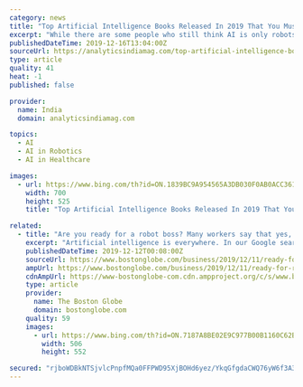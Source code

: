 ```yaml
---
category: news
title: "Top Artificial Intelligence Books Released In 2019 That You Must Read"
excerpt: "While there are some people who still think AI is only robots and chatbots, it is important that they know of the advancements in the field. There are many online courses and books on artificial intelligence that give a comprehensive understanding to the reader whether it is a professional or an AI enthusiast. In this article, we have compiled ..."
publishedDateTime: 2019-12-16T13:04:00Z
sourceUrl: https://analyticsindiamag.com/top-artificial-intelligence-books-released-2019-that-you-must-read/
type: article
quality: 41
heat: -1
published: false

provider:
  name: India
  domain: analyticsindiamag.com

topics:
  - AI
  - AI in Robotics
  - AI in Healthcare

images:
  - url: https://www.bing.com/th?id=ON.1839BC9A954565A3DB030F0AB0ACC361
    width: 700
    height: 525
    title: "Top Artificial Intelligence Books Released In 2019 That You Must Read"

related:
  - title: "Are you ready for a robot boss? Many workers say that yes, they are"
    excerpt: "Artificial intelligence is everywhere. In our Google searches ... She said she was immediately comfortable with the AI robots — made by Locus Robotics in Wilmington — that help her locate products because they made her job easier. “I feel like I can trust them,” she said. “I pick the wrong item and I don’t even notice until the ..."
    publishedDateTime: 2019-12-12T00:08:00Z
    sourceUrl: https://www.bostonglobe.com/business/2019/12/11/ready-for-robot-boss/Hs8158Erm6zuQPnTyWHXfI/story.html
    ampUrl: https://www.bostonglobe.com/business/2019/12/11/ready-for-robot-boss/Hs8158Erm6zuQPnTyWHXfI/story.html?outputType=amp
    cdnAmpUrl: https://www-bostonglobe-com.cdn.ampproject.org/c/s/www.bostonglobe.com/business/2019/12/11/ready-for-robot-boss/Hs8158Erm6zuQPnTyWHXfI/story.html?outputType=amp
    type: article
    provider:
      name: The Boston Globe
      domain: bostonglobe.com
    quality: 59
    images:
      - url: https://www.bing.com/th?id=ON.7187A8BE02E9C977B00B1160C62BE9BE
        width: 506
        height: 552

secured: "rjboWDBkNTSjvlcPnpfMQa0FFPWD95XjBOHd6yez/YkqGfgdaCWQ76yW6f3A3UBvKwW+ZHj9Fo1I78Na49Ov670dnMHqhAGrcJe79jQDMdvXv79W+G9JOb4N6C/BfAPT0I53IcJnkU3Wz55GezZLXrhigqIHdvy0V+OzMh+kof5OvKJIvA/xuC6gqrNjYA6IT0iq1/qTdaIJOpBx4C86SM83Qk/0+mwOur7MBcdll5WnPMRhRPPZdDIF3R2lRtfcwO7dbrB9CkRQy7PWr/5OVw==;RukUrlTA5tmEfJiZoqTWqA=="
---
```


